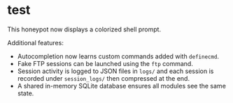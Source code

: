 # test

This honeypot now displays a colorized shell prompt.

Additional features:

- Autocompletion now learns custom commands added with `definecmd`.
- Fake FTP sessions can be launched using the `ftp` command.
- Session activity is logged to JSON files in `logs/` and each session is
  recorded under `session_logs/` then compressed at the end.
- A shared in-memory SQLite database ensures all modules see the same state.

